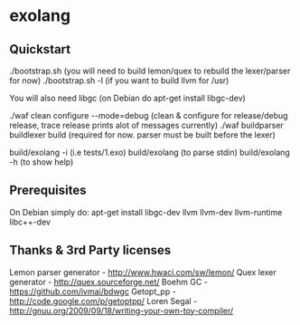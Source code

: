 exolang
=======


Quickstart
----------
./bootstrap.sh						(you will need to build lemon/quex to rebuild the lexer/parser for now)
./bootstrap.sh -l					(if you want to build llvm for /usr)

You will also need libgc			(on Debian do apt-get install libgc-dev)

./waf clean configure --mode=debug	(clean & configure for release/debug release, trace release prints alot of messages currently)
./waf buildparser buildlexer build	(required for now. parser must be built before the lexer)

build/exolang -i <filename>			(i.e tests/1.exo)
build/exolang						(to parse stdin)
build/exolang -h					(to show help)

Prerequisites
-------------
On Debian simply do:
apt-get install libgc-dev llvm llvm-dev llvm-runtime libc++-dev


Thanks & 3rd Party licenses
---------------------------
Lemon parser generator	- <http://www.hwaci.com/sw/lemon/>
Quex lexer generator	- <http://quex.sourceforge.net/>
Boehm GC				- <https://github.com/ivmai/bdwgc>
Getopt_pp				- <http://code.google.com/p/getoptpp/>
Loren Segal				- <http://gnuu.org/2009/09/18/writing-your-own-toy-compiler/>
